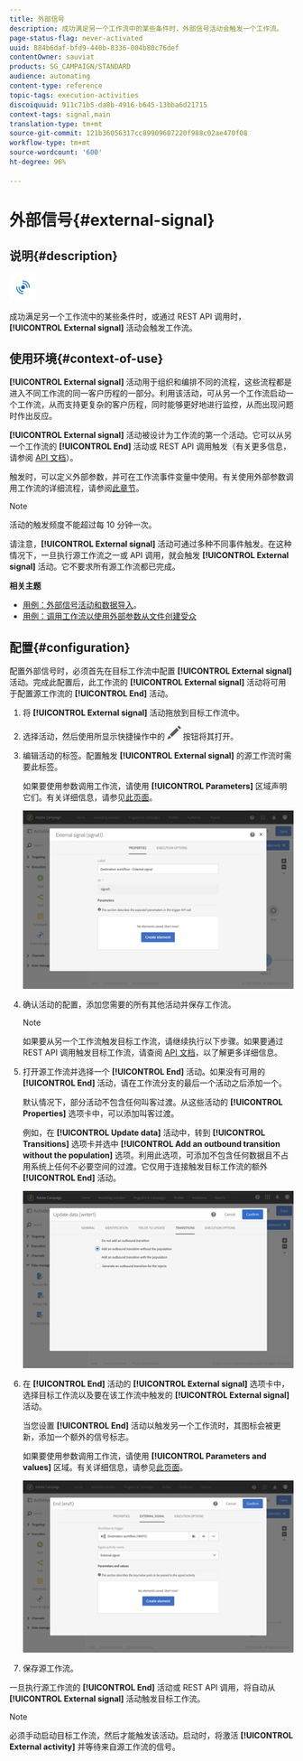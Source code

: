 ```yaml
---
title: 外部信号
description: 成功满足另一个工作流中的某些条件时，外部信号活动会触发一个工作流。
page-status-flag: never-activated
uuid: 884b6daf-bfd9-440b-8336-004b80c76def
contentOwner: sauviat
products: SG_CAMPAIGN/STANDARD
audience: automating
content-type: reference
topic-tags: execution-activities
discoiquuid: 911c71b5-da8b-4916-b645-13bba6d21715
context-tags: signal,main
translation-type: tm+mt
source-git-commit: 121b36056317cc89909607220f988c02ae470f08
workflow-type: tm+mt
source-wordcount: '600'
ht-degree: 96%

---
```



# 外部信号{#external-signal}

## 说明{#description}

![](assets/signal.png)

成功满足另一个工作流中的某些条件时，或通过 REST API 调用时，**[!UICONTROL External signal]** 活动会触发工作流。

## 使用环境{#context-of-use}

**[!UICONTROL External signal]** 活动用于组织和编排不同的流程，这些流程都是进入不同工作流的同一客户历程的一部分。利用该活动，可从另一个工作流启动一个工作流，从而支持更复杂的客户历程，同时能够更好地进行监控，从而出现问题时作出反应。

**[!UICONTROL External signal]** 活动被设计为工作流的第一个活动。它可以从另一个工作流的 **[!UICONTROL End]** 活动或 REST API 调用触发（有关更多信息，请参阅 [API 文档](../../api/using/triggering-a-signal-activity.md)）。

触发时，可以定义外部参数，并可在工作流事件变量中使用。有关使用外部参数调用工作流的详细流程，请参阅[此章节](../../automating/using/calling-a-workflow-with-external-parameters.md)。

>[!NOTE]
>
>活动的触发频度不能超过每 10 分钟一次。

请注意，**[!UICONTROL External signal]** 活动可通过多种不同事件触发。在这种情况下，一旦执行源工作流之一或 API 调用，就会触发 **[!UICONTROL External signal]** 活动。它不要求所有源工作流都已完成。

**相关主题**

* [用例：外部信号活动和数据导入](../../automating/using/external-signal-data-import.md)。
* [用例：调用工作流以使用外部参数从文件创建受众](../../automating/using/use-case-calling-workflow.md)

## 配置{#configuration}

配置外部信号时，必须首先在目标工作流中配置 **[!UICONTROL External signal]** 活动。完成此配置后，此工作流的 **[!UICONTROL External signal]** 活动将可用于配置源工作流的 **[!UICONTROL End]** 活动。

1. 将 **[!UICONTROL External signal]** 活动拖放到目标工作流中。
1. 选择活动，然后使用所显示快捷操作中的 ![](assets/edit_darkgrey-24px.png) 按钮将其打开。
1. 编辑活动的标签。配置触发 **[!UICONTROL External signal]** 的源工作流时需要此标签。

   如果要使用参数调用工作流，请使用 **[!UICONTROL Parameters]** 区域声明它们。有关详细信息，请参见[此页面](../../automating/using/declaring-parameters-external-signal.md)。

   ![](assets/external_signal_configuration.png)

1. 确认活动的配置，添加您需要的所有其他活动并保存工作流。

   >[!NOTE]
   >
   >如果要从另一个工作流触发目标工作流，请继续执行以下步骤。如果要通过 REST API 调用触发目标工作流，请查阅 [API 文档](../../api/using/triggering-a-signal-activity.md)，以了解更多详细信息。

1. 打开源工作流并选择一个 **[!UICONTROL End]** 活动。如果没有可用的 **[!UICONTROL End]** 活动，请在工作流分支的最后一个活动之后添加一个。

   默认情况下，部分活动不包含任何叫客过渡。从这些活动的 **[!UICONTROL Properties]** 选项卡中，可以添加叫客过渡。

   例如，在 **[!UICONTROL Update data]** 活动中，转到 **[!UICONTROL Transitions]** 选项卡并选中 **[!UICONTROL Add an outbound transition without the population]** 选项。利用此选项，可添加不包含任何数据且不占用系统上任何不必要空间的过渡。它仅用于连接触发目标工作流的额外 **[!UICONTROL End]** 活动。

   ![](assets/external_signal_empty_transition.png)

1. 在 **[!UICONTROL End]** 活动的 **[!UICONTROL External signal]** 选项卡中，选择目标工作流以及要在该工作流中触发的 **[!UICONTROL External signal]** 活动。

   当您设置 **[!UICONTROL End]** 活动以触发另一个工作流时，其图标会被更新，添加一个额外的信号标志。

   如果要使用参数调用工作流，请使用 **[!UICONTROL Parameters and values]** 区域。有关详细信息，请参见[此页面](../../automating/using/defining-parameters-calling-workflow.md)。

   ![](assets/external_signal_end.png)

1. 保存源工作流。

一旦执行源工作流的 **[!UICONTROL End]** 活动或 REST API 调用，将自动从 **[!UICONTROL External signal]** 活动触发目标工作流。

>[!NOTE]
>
>必须手动启动目标工作流，然后才能触发该活动。启动时，将激活 **[!UICONTROL External activity]** 并等待来自源工作流的信号。
